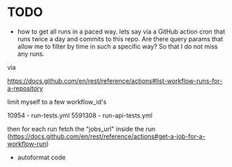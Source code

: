# TODO

* how to get all runs in a paced way. lets say via a GitHub action
  cron that runs twice a day and commits to this repo. Are there query params
  that allow me to filter by time in such a specific way? So that I do not miss
  any runs.

via

https://docs.github.com/en/rest/reference/actions#list-workflow-runs-for-a-repository

limit myself to a few workflow_id's 

10954 - run-tests.yml
5591308 - run-api-tests.yml

then for each run fetch the "jobs_url" inside the run
(https://docs.github.com/en/rest/reference/actions#get-a-job-for-a-workflow-run)

* autoformat code
